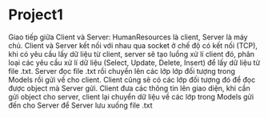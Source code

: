 # Project1
Giao tiếp giữa Client và Server: HumanResources là client, Server là máy chủ. Client và Server kết nối với nhau qua socket ở chế độ có kết nối (TCP), khi có yêu cầu lấy dữ liệu từ client, server sẽ tạo luồng xử lí client đó, phân loại các yêu cầu xử lí dữ liệu (Select, Update, Delete, Insert) để lấy dữ liệu từ file .txt. Server đọc file .txt rồi chuyển lên các lớp lớp đối tượng trong Models rồi gửi về cho client. Client cũng sẽ có các lớp đối tượng đó để đọc được object mà Server gửi. Client đưa các thông tin lên giao diện, khi cần gửi object cho server, client lại chuyển dữ liệu về các lớp trong Models gửi đến cho Server để Server lưu xuống file .txt
